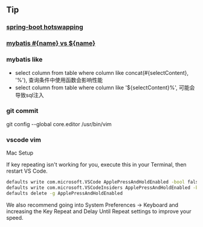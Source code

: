 ## Tip

### [spring-boot hotswapping](https://docs.spring.io/spring-boot/docs/current/reference/html/howto-hotswapping.html)

### [mybatis #{name} vs ${name}](http://www.mybatis.org/mybatis-3/sqlmap-xml.html#select)

### mybatis like
* select column from table where column like concat(#{selectContent}, '%'), 查询条件中使用函数会影响性能
* select column from table where column like '${selectContent}%', 可能会导致sql注入

### git commit

git config --global core.editor /usr/bin/vim

### vscode vim

Mac Setup

If key repeating isn't working for you, execute this in your Terminal, then restart VS Code.

```cmd
defaults write com.microsoft.VSCode ApplePressAndHoldEnabled -bool false         # For VS Code
defaults write com.microsoft.VSCodeInsiders ApplePressAndHoldEnabled -bool false # For VS Code Insider
defaults delete -g ApplePressAndHoldEnabled                                      # If necessary, reset global default
```

We also recommend going into System Preferences -> Keyboard and increasing the Key Repeat and Delay Until Repeat settings to improve your speed.

